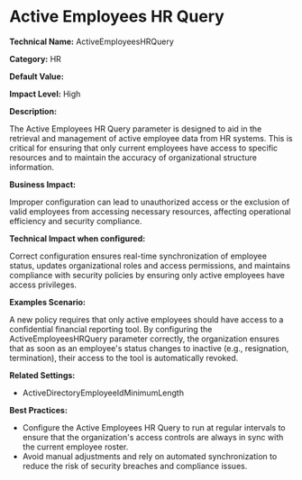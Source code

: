 # Active Employees HR Query

**Technical Name:** ActiveEmployeesHRQuery

**Category:** HR

**Default Value:**

**Impact Level:** High

**Description:**

The Active Employees HR Query parameter is designed to aid in the retrieval and management of active employee data from HR systems. This is critical for ensuring that only current employees have access to specific resources and to maintain the accuracy of organizational structure information.

**Business Impact:**

Improper configuration can lead to unauthorized access or the exclusion of valid employees from accessing necessary resources, affecting operational efficiency and security compliance.

**Technical Impact when configured:**

Correct configuration ensures real-time synchronization of employee status, updates organizational roles and access permissions, and maintains compliance with security policies by ensuring only active employees have access privileges.

**Examples Scenario:**

A new policy requires that only active employees should have access to a confidential financial reporting tool. By configuring the ActiveEmployeesHRQuery parameter correctly, the organization ensures that as soon as an employee's status changes to inactive (e.g., resignation, termination), their access to the tool is automatically revoked.

**Related Settings:**

- ActiveDirectoryEmployeeIdMinimumLength

**Best Practices:** 

- Configure the Active Employees HR Query to run at regular intervals to ensure that the organization's access controls are always in sync with the current employee roster. 
- Avoid manual adjustments and rely on automated synchronization to reduce the risk of security breaches and compliance issues.
